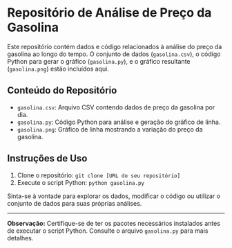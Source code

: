 # Repositório de Análise de Preço da Gasolina

Este repositório contém dados e código relacionados à análise do preço da gasolina ao longo do tempo. O conjunto de dados (`gasolina.csv`), o código Python para gerar o gráfico (`gasolina.py`), e o gráfico resultante (`gasolina.png`) estão incluídos aqui.

## Conteúdo do Repositório

- `gasolina.csv`: Arquivo CSV contendo dados de preço da gasolina por dia.
- `gasolina.py`: Código Python para análise e geração do gráfico de linha.
- `gasolina.png`: Gráfico de linha mostrando a variação do preço da gasolina.

## Instruções de Uso

1. Clone o repositório: `git clone [URL do seu repositório]`
2. Execute o script Python: `python gasolina.py`

Sinta-se à vontade para explorar os dados, modificar o código ou utilizar o conjunto de dados para suas próprias análises.

---

**Observação:** Certifique-se de ter os pacotes necessários instalados antes de executar o script Python. Consulte o arquivo `gasolina.py` para mais detalhes.
